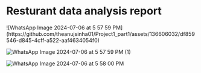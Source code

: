 <h1> Resturant data analysis report</h1>
![WhatsApp Image 2024-07-06 at 5 57 59 PM](https://github.com/theanujsinha01/Project1_part1/assets/136606032/df859546-d845-4cff-a522-aaf4634054f0)

![WhatsApp Image 2024-07-06 at 5 57 59 PM (1)](https://github.com/theanujsinha01/Project1_part1/assets/136606032/7b60a6be-5518-418e-af26-8aaa9a24f0ea)

![WhatsApp Image 2024-07-06 at 5 58 00 PM](https://github.com/theanujsinha01/Project1_part1/assets/136606032/4c752381-efd7-45e9-be62-72c76d799ea1)
